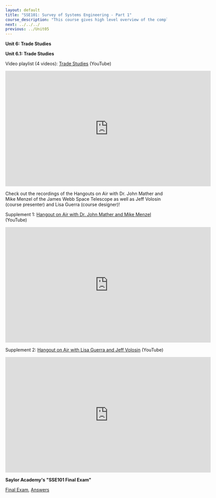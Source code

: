 ```yaml
---
layout: default
title: "SSE101: Survey of Systems Engineering - Part 1"
course_description: "This course gives high level overview of the complexities that go into creating an operating system. Using real life NASA examples and missions, you will learn from experienced engineers, nobel-prize winning scientists, and former NASA astronauts."
next: ../../../
previous: ../Unit05
---
```

**Unit 6: Trade Studies** <span id="6"></span> 
  
**Unit 6.1: Trade Studies**  

Video playlist (4 videos): [Trade Studies](https://www.youtube.com/watch?list=PLMrpXL7ZxXYVn1mcfXgSJWGYVTJuRaZxS&v=AlnYvHJ-GPM) (YouTube)  

<iframe width="640" height="360" src="https://www.youtube-nocookie.com/embed/AlnYvHJ-GPM?list=PLMrpXL7ZxXYVn1mcfXgSJWGYVTJuRaZxS" frameborder="0" allowfullscreen></iframe>
 
Check out the recordings of the Hangouts on Air with Dr. John Mather
and Mike Menzel of the James Webb Space Telescope as well as Jeff Volosin (course presenter) and
Lisa Guerra (course designer)!  

Supplement 1: [Hangout on Air with Dr. John Mather and Mike Menzel](https://youtu.be/hXRrkmBkplM) (YouTube)  

<iframe width="640" height="360" src="https://www.youtube-nocookie.com/embed/hXRrkmBkplM?rel=0" frameborder="0" allowfullscreen></iframe>

Supplement 2: [Hangout on Air with Lisa Guerra and Jeff Volosin](https://youtu.be/mpk_7TQmURg) (YouTube)  

<iframe width="640" height="360" src="https://www.youtube-nocookie.com/embed/mpk_7TQmURg?rel=0" frameborder="0" allowfullscreen></iframe>
  
**Saylor Academy's "SSE101 Final Exam"**

[Final Exam](http://saylordotorg.github.io/LegacyExams/ELECTIVES/SSE101/SSE101-FinalExam.html), [Answers](http://saylordotorg.github.io/LegacyExams/ELECTIVES/SSE101/SSE101-FinalExam-Answers.html)

